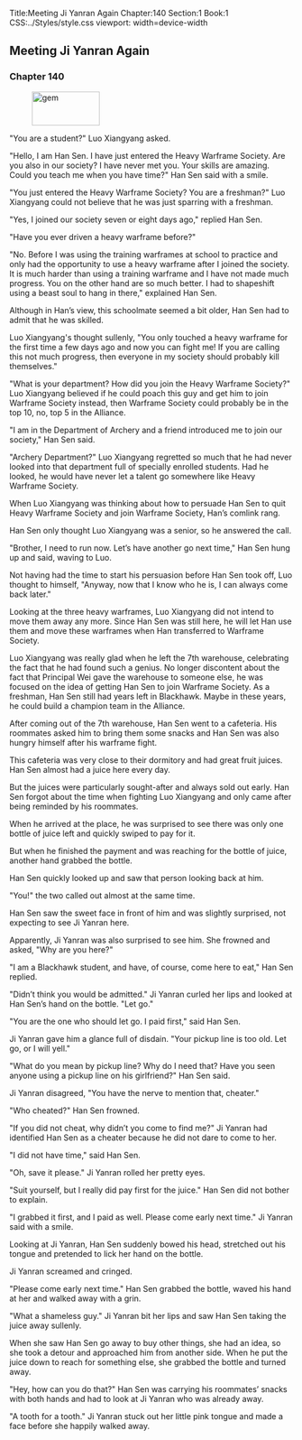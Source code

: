 Title:Meeting Ji Yanran Again 
Chapter:140 
Section:1 
Book:1 
CSS:../Styles/style.css 
viewport: width=device-width
  
## Meeting Ji Yanran Again
### Chapter 140
  
<figure>
	<img src="../Images/gem.gif" alt="gem" id="gem" width="120" height="60" />
</figure>
  

  
"You are a student?" Luo Xiangyang asked.

"Hello, I am Han Sen. I have just entered the Heavy Warframe Society. Are you also in our society? I have never met you. Your skills are amazing. Could you teach me when you have time?" Han Sen said with a smile.

"You just entered the Heavy Warframe Society? You are a freshman?" Luo Xiangyang could not believe that he was just sparring with a freshman.

"Yes, I joined our society seven or eight days ago," replied Han Sen.

"Have you ever driven a heavy warframe before?"

"No. Before I was using the training warframes at school to practice and only had the opportunity to use a heavy warframe after I joined the society. It is much harder than using a training warframe and I have not made much progress. You on the other hand are so much better. I had to shapeshift using a beast soul to hang in there," explained Han Sen.

Although in Han’s view, this schoolmate seemed a bit older, Han Sen had to admit that he was skilled.

Luo Xiangyang's thought sullenly, "You only touched a heavy warframe for the first time a few days ago and now you can fight me! If you are calling this not much progress, then everyone in my society should probably kill themselves."

"What is your department? How did you join the Heavy Warframe Society?" Luo Xiangyang believed if he could poach this guy and get him to join Warframe Society instead, then Warframe Society could probably be in the top 10, no, top 5 in the Alliance.

"I am in the Department of Archery and a friend introduced me to join our society," Han Sen said.

"Archery Department?" Luo Xiangyang regretted so much that he had never looked into that department full of specially enrolled students. Had he looked, he would have never let a talent go somewhere like Heavy Warframe Society.

When Luo Xiangyang was thinking about how to persuade Han Sen to quit Heavy Warframe Society and join Warframe Society, Han’s comlink rang.

Han Sen only thought Luo Xiangyang was a senior, so he answered the call.

"Brother, I need to run now. Let’s have another go next time," Han Sen hung up and said, waving to Luo.

Not having had the time to start his persuasion before Han Sen took off, Luo thought to himself, "Anyway, now that I know who he is, I can always come back later."

Looking at the three heavy warframes, Luo Xiangyang did not intend to move them away any more. Since Han Sen was still here, he will let Han use them and move these warframes when Han transferred to Warframe Society.

Luo Xiangyang was really glad when he left the 7th warehouse, celebrating the fact that he had found such a genius. No longer discontent about the fact that Principal Wei gave the warehouse to someone else, he was focused on the idea of getting Han Sen to join Warframe Society. As a freshman, Han Sen still had years left in Blackhawk. Maybe in these years, he could build a champion team in the Alliance.

After coming out of the 7th warehouse, Han Sen went to a cafeteria. His roommates asked him to bring them some snacks and Han Sen was also hungry himself after his warframe fight.

This cafeteria was very close to their dormitory and had great fruit juices. Han Sen almost had a juice here every day.

But the juices were particularly sought-after and always sold out early. Han Sen forgot about the time when fighting Luo Xiangyang and only came after being reminded by his roommates.

When he arrived at the place, he was surprised to see there was only one bottle of juice left and quickly swiped to pay for it.

But when he finished the payment and was reaching for the bottle of juice, another hand grabbed the bottle.

Han Sen quickly looked up and saw that person looking back at him.

"You!" the two called out almost at the same time.

Han Sen saw the sweet face in front of him and was slightly surprised, not expecting to see Ji Yanran here.

Apparently, Ji Yanran was also surprised to see him. She frowned and asked, "Why are you here?"

"I am a Blackhawk student, and have, of course, come here to eat," Han Sen replied.

"Didn’t think you would be admitted." Ji Yanran curled her lips and looked at Han Sen’s hand on the bottle. "Let go."

"You are the one who should let go. I paid first," said Han Sen.

Ji Yanran gave him a glance full of disdain. "Your pickup line is too old. Let go, or I will yell."

"What do you mean by pickup line? Why do I need that? Have you seen anyone using a pickup line on his girlfriend?" Han Sen said.

Ji Yanran disagreed, "You have the nerve to mention that, cheater."

"Who cheated?" Han Sen frowned.

"If you did not cheat, why didn’t you come to find me?" Ji Yanran had identified Han Sen as a cheater because he did not dare to come to her.

"I did not have time," said Han Sen.

"Oh, save it please." Ji Yanran rolled her pretty eyes.

"Suit yourself, but I really did pay first for the juice." Han Sen did not bother to explain.

"I grabbed it first, and I paid as well. Please come early next time." Ji Yanran said with a smile.

Looking at Ji Yanran, Han Sen suddenly bowed his head, stretched out his tongue and pretended to lick her hand on the bottle.

Ji Yanran screamed and cringed.

"Please come early next time." Han Sen grabbed the bottle, waved his hand at her and walked away with a grin.

"What a shameless guy." Ji Yanran bit her lips and saw Han Sen taking the juice away sullenly.

When she saw Han Sen go away to buy other things, she had an idea, so she took a detour and approached him from another side. When he put the juice down to reach for something else, she grabbed the bottle and turned away.

"Hey, how can you do that?" Han Sen was carrying his roommates’ snacks with both hands and had to look at Ji Yanran who was already away.

"A tooth for a tooth." Ji Yanran stuck out her little pink tongue and made a face before she happily walked away.